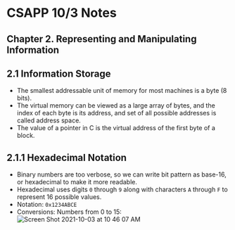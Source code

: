 # CSAPP 10/3 Notes
## Chapter 2. Representing and Manipulating Information
## 2.1 Information Storage
* The smallest addressable unit of memory for most machines is a byte (8 bits).
* The virtual memory can be viewed as a large array of bytes, and the index of each byte is its address, and set of all possible addresses is called address space.
* The value of a pointer in C is the virtual address of the first byte of a block.
## 2.1.1 Hexadecimal Notation
* Binary numbers are too verbose, so we can write bit pattern as base-16, or hexadecimal to make it more readable.
* Hexadecimal uses digits `0` through `9` along with characters `A` through `F` to represent 16 possible values.
* Notation: `0x1234ABCE`
* Conversions: Numbers from 0 to 15:
  ![Screen Shot 2021-10-03 at 10 46 07 AM](https://user-images.githubusercontent.com/26990923/135765431-a379974f-f28c-4af5-9e10-08cb80e9eb25.png)
